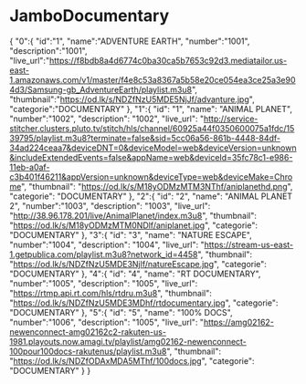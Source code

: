 # JamboDocumentary
{
  "0":{
  "id":"1",
  "name":"ADVENTURE EARTH",
  "number":"1001",
  "description":"1001",
  "live_url":"https://f8bdb8a4d6774c0ba30ca5b7653c92d3.mediatailor.us-east-1.amazonaws.com/v1/master/f4e8c53a8367a5b58e20ce054ea3ce25a3e904d3/Samsung-gb_AdventureEarth/playlist.m3u8",
  "thumbnail":"https://od.lk/s/NDZfNzU5MDE5NjJf/advanture.jpg",
  "categorie":"DOCUMENTARY"
  },
  "1":{
  "id": "1",
  "name": "ANIMAL PLANET",
  "number":"1002",
  "description": "1002",
  "live_url": "http://service-stitcher.clusters.pluto.tv/stitch/hls/channel/60925a44f0350600075a1fdc/1539795/playlist.m3u8?terminate=false&sid=5cc06a56-861b-4448-84df-34ad224ceaa7&deviceDNT=0&deviceModel=web&deviceVersion=unknown&includeExtendedEvents=false&appName=web&deviceId=35fc78c1-e986-11eb-a0af-c3b401f46211&appVersion=unknown&deviceType=web&deviceMake=Chrome",
  "thumbnail": "https://od.lk/s/M18yODMzMTM3NThf/aniplanethd.png",
  "categorie": "DOCUMENTARY"
  },
   "2":{
  "id": "2",
  "name": "ANIMAL PLANET 2",
  "number":"1003",
  "description": "1003",
  "live_url": "http://38.96.178.201/live/AnimalPlanet/index.m3u8",
  "thumbnail": "https://od.lk/s/M18yODMzMTM0NDlf/aniplanet.jpg",
  "categorie": "DOCUMENTARY"
  },
   "3":{
  "id": "3",
  "name": "NATURE ESCAPE",
  "number":"1004",
  "description": "1004",
  "live_url": "https://stream-us-east-1.getpublica.com/playlist.m3u8?network_id=4458",
  "thumbnail": "https://od.lk/s/NDZfNzU5MDE3Njlf/natureEscape.jpg",
  "categorie": "DOCUMENTARY"
  },
   "4":{
  "id": "4",
  "name": "RT DOCUMENTARY",
  "number":"1005",
  "description": "1005",
  "live_url": "https://rtmp.api.rt.com/hls/rtdru.m3u8",
  "thumbnail": "https://od.lk/s/NDZfNzU5MDE3MDhf/rtdocumentary.jpg",
  "categorie": "DOCUMENTARY"
  },
  "5":{
  "id": "5",
  "name": "100% DOCS",
  "number":"1006",
  "description": "1005",
  "live_url": "https://amg02162-newenconnect-amg02162c2-rakuten-us-1981.playouts.now.amagi.tv/playlist/amg02162-newenconnect-100pour100docs-rakutenus/playlist.m3u8",
  "thumbnail": "https://od.lk/s/NDZfODAxMDA5MThf/100docs.jpg",
  "categorie": "DOCUMENTARY"
  }
}

